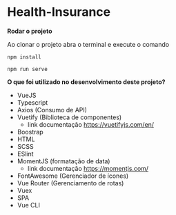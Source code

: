 
# Health-Insurance

**Rodar o projeto**

Ao clonar o projeto abra o terminal e execute o comando

`npm install`

`npm run serve`


**O que foi utilizado no desenvolvimento deste projeto?**

- VueJS
- Typescript
- Axios (Consumo de API)
- Vuetify (Biblioteca de componentes) 
   - link documentação  https://vuetifyjs.com/en/
- Boostrap
- HTML
- SCSS
- ESlint
- MomentJS (formatação de data)
  - link documentação https://momentjs.com/
- FontAwesome (Gerenciador de ícones)
- Vue Router (Gerenciamento de rotas)
- Vuex
- SPA
- Vue CLI

